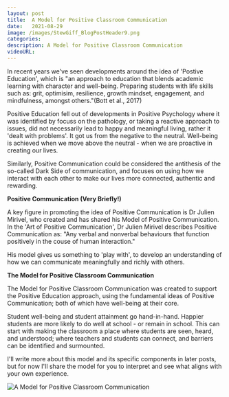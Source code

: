 ```yaml
---
layout: post
title:  A Model for Positive Classroom Communication
date:   2021-08-29
image: /images/StewGiff_BlogPostHeader9.png
categories: 
description: A Model for Positive Classroom Communication
videoURL: 
---
```

In recent years we've seen developments around the idea of 'Postive Education', which is "an approach to education that blends academic learning with character and well-being. Preparing students with life skills such as: grit, optimisim, resilience, growth mindset, engagement, and mindfulness, amongst others."(Bott et al., 2017)

Positive Education fell out of developments in Positive Psychology where it was identified by focuss on the pathology, or taking a reactive approach to issues, did not necessarily lead to happy and meaningful living, rather it 'dealt with problems'. It got us from the negative to the neutral. Well-being is achieved when we move above the neutral - when we are proactive in creating our lives.

 Similarly, Positive Communication could be considered the antithesis of the so-called Dark Side of communication, and focuses on using how we interact with each other to make our lives more connected, authentic and rewarding. 

**Positive Communication (Very Briefly!)**

A key figure in promoting the idea of Positive Communication is Dr Julien Mirivel, who created and has shared his Model of Positive Communication. In the 'Art of Positive Communication', Dr Julien Mirivel describes Positive Communication as: "Any verbal and nonverbal behaviours that function positively in the couse of human interaction."

His model gives us something to 'play with', to develop an understanding of how we can communicate meaningfully and richly with others.

**The Model for Positive Classroom Communication**

The Model for Positive Classroom Communication was created to support the Positive Education approach, using the fundamental ideas of Positive Communication; both of which have well-being at their core. 

Student well-being and student attainment go hand-in-hand. Happier students are more likely to do well at school - or remain in school. This can start with making the classroom a place where students are seen, heard, and understood; where teachers and students can connect, and barriers can be identified and surmounted. 

I'll write more about this model and its specific components in later posts, but for now I'll share the model for you to interpret and see what aligns with your own experience.

![A Model for Positive Classroom Communication](/images/StewGiff_PCCInfographic.jpg)

